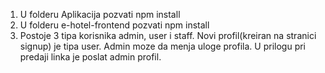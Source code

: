 1) U folderu Aplikacija pozvati npm install
2) U folderu e-hotel-frontend  pozvati npm install
3) Postoje 3 tipa korisnika admin, user  i staff. Novi profil(kreiran na stranici signup) je tipa user.
Admin moze da menja uloge profila. U prilogu pri predaji linka je poslat admin profil.

